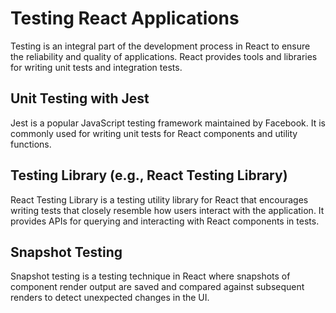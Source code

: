 # Testing React Applications

Testing is an integral part of the development process in React to ensure the reliability and quality of applications. React provides tools and libraries for writing unit tests and integration tests.

## Unit Testing with Jest

Jest is a popular JavaScript testing framework maintained by Facebook. It is commonly used for writing unit tests for React components and utility functions.

## Testing Library (e.g., React Testing Library)

React Testing Library is a testing utility library for React that encourages writing tests that closely resemble how users interact with the application. It provides APIs for querying and interacting with React components in tests.

## Snapshot Testing

Snapshot testing is a testing technique in React where snapshots of component render output are saved and compared against subsequent renders to detect unexpected changes in the UI.
